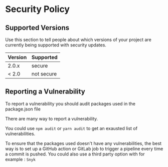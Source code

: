# Security Policy

## Supported Versions

Use this section to tell people about which versions of your project are
currently being supported with security updates.

| Version | Supported          |
| ------- | ------------------ |
| 2.0.x   | secure             |
| < 2.0   | not secure         |

## Reporting a Vulnerability

To report a vulnerability you should audit packages used in the package.json file

There are many way to report a vulnerability. 

You could use `npm audit` or `yarn audit` to get an exausted list of vulnerabilities.

To ensure that the packages used doesn't have any vulnerabilities, the best way is to set up a GitHub action or GitLab job to trigger a pipeline every time a commit is pushed.
You could also use a third party option with for example : `Snyk`
